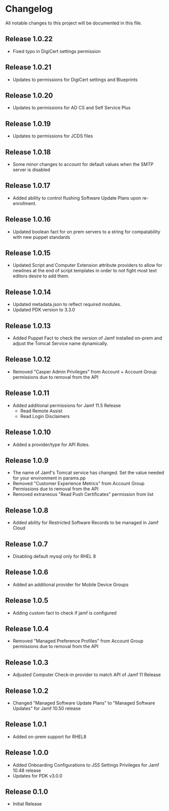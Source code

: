 # Changelog

All notable changes to this project will be documented in this file.

## Release 1.0.22
- Fixed typo in DigiCert settings permission

## Release 1.0.21
- Updates to permissions for DigiCert settings and Blueprints

## Release 1.0.20
- Updates to permissions for AD CS and Self Service Plus

## Release 1.0.19
- Updates to permissions for JCDS files

## Release 1.0.18
- Some minor changes to account for default values when the SMTP server is disabled

## Release 1.0.17
- Added ability to control flushing Software Update Plans upon re-enrollment.

## Release 1.0.16
- Updated boolean fact for on prem servers to a string for compatability with new puppet standards

## Release 1.0.15
- Updated Script and Computer Extension attribute providers to allow for newlines at the end of
    script templates in order to not fight most text editors desire to add them.

## Release 1.0.14
- Updated metadata.json to reflect required modules.
- Updated PDK version to 3.3.0

## Release 1.0.13
- Added Puppet Fact to check the version of Jamf installed on-prem and adjust the Tomcat Service
    name dynamically.

## Release 1.0.12
- Removed "Casper Admin Privileges" from Account + Account Group permissions due to removal from the API

## Release 1.0.11
- Added additional permissions for Jamf 11.5 Release
    - Read Remote Assist
    - Read Login Disclaimers

## Release 1.0.10
- Added a provider/type for API Roles.

## Release 1.0.9
- The name of Jamf's Tomcat service has changed. Set the value needed
    for your environment in params.pp
- Removed "Customer Experience Metrics" from Account Group Permissions due to removal from the API
- Removed extraneous "Read Push Certificates" permission from list

## Release 1.0.8
- Added ability for Restricted Software Records to be managed in Jamf Cloud

## Release 1.0.7
- Disabling default mysql only for RHEL 8

## Release 1.0.6
- Added an additional provider for Mobile Device Groups

## Release 1.0.5
- Adding custom fact to check if jamf is configured

## Release 1.0.4
- Removed "Managed Preference Profiles" from Account Group permissions due to removal from the API

## Release 1.0.3

- Adjusted Computer Check-in provider to match API of Jamf 11 Release

## Release 1.0.2

- Changed "Managed Software Update Plans" to "Managed Software Updates" for Jamf 10.50 release

## Release 1.0.1

- Added on-prem support for RHEL8

## Release 1.0.0

- Added Onboarding Configurations to JSS Settings Privileges for Jamf 10.48 release
- Updates for PDK v3.0.0

## Release 0.1.0

- Initial Release
